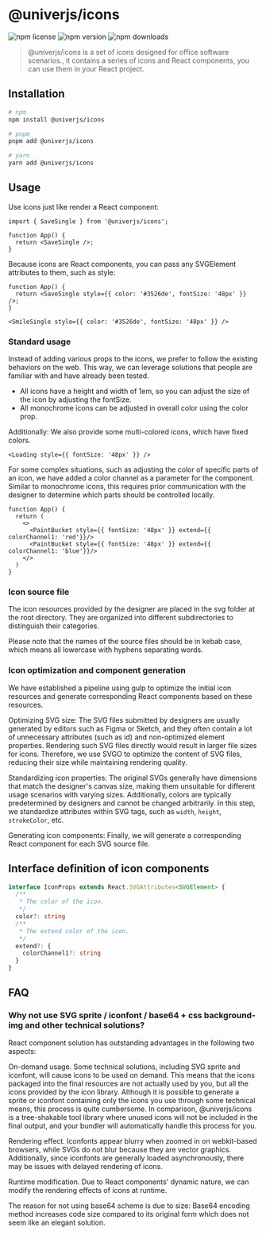 # @univerjs/icons

![npm license](https://img.shields.io/npm/l/@univerjs/icons)
![npm version](https://img.shields.io/npm/v/@univerjs/icons)
![npm downloads](https://img.shields.io/npm/dw/@univerjs/icons)

> @univerjs/icons is a set of icons designed for office software scenarios., it contains a series of icons and React components, you can use them in your React project.

## Installation

```bash
# npm
npm install @univerjs/icons

# pnpm
pnpm add @univerjs/icons

# yarn
yarn add @univerjs/icons
```

## Usage

Use icons just like render a React component:

```tsx
import { SaveSingle } from '@univerjs/icons';

function App() {
  return <SaveSingle />;
}
```

Because icons are React components, you can pass any SVGElement attributes to them, such as style:

```tsx
function App() {
  return <SaveSingle style={{ color: '#3526de', fontSize: '48px' }} />;
}
```

```tsx
<SmileSingle style={{ color: '#3526de', fontSize: '48px' }} />
```

### Standard usage

Instead of adding various props to the icons, we prefer to follow the existing behaviors on the web. This way, we can leverage solutions that people are familiar with and have already been tested.

- All icons have a height and width of 1em, so you can adjust the size of the icon by adjusting the fontSize.
- All monochrome icons can be adjusted in overall color using the color prop.

Additionally: We also provide some multi-colored icons, which have fixed colors.

```tsx
<Loading style={{ fontSize: '48px' }} />
```

For some complex situations, such as adjusting the color of specific parts of an icon, we have added a color channel as a parameter for the component. Similar to monochrome icons, this requires prior communication with the designer to determine which parts should be controlled locally.

```tsx
function App() {
  return (
    <>
      <PaintBucket style={{ fontSize: '48px' }} extend={{ colorChannel1: 'red'}}/>
      <PaintBucket style={{ fontSize: '48px' }} extend={{ colorChannel1: 'blue'}}/>
    </>
  )
}
```

### Icon source file

The icon resources provided by the designer are placed in the svg folder at the root directory. They are organized into different subdirectories to distinguish their categories.

Please note that the names of the source files should be in kebab case, which means all lowercase with hyphens separating words.

### Icon optimization and component generation

We have established a pipeline using gulp to optimize the initial icon resources and generate corresponding React components based on these resources.

Optimizing SVG size: The SVG files submitted by designers are usually generated by editors such as Figma or Sketch, and they often contain a lot of unnecessary attributes (such as id) and non-optimized element properties. Rendering such SVG files directly would result in larger file sizes for icons. Therefore, we use SVGO to optimize the content of SVG files, reducing their size while maintaining rendering quality.

Standardizing icon properties: The original SVGs generally have dimensions that match the designer's canvas size, making them unsuitable for different usage scenarios with varying sizes. Additionally, colors are typically predetermined by designers and cannot be changed arbitrarily. In this step, we standardize attributes within SVG tags, such as `width`, `height`, `strokeColor`, etc.

Generating icon components: Finally, we will generate a corresponding React component for each SVG source file.

## Interface definition of icon components

```typescript
interface IconProps extends React.SVGAttributes<SVGElement> {
  /**
   * The color of the icon.
   */
  color?: string
  /**
   * The extend color of the icon.
   */
  extend?: {
    colorChannel1?: string
  }
}
```

## FAQ

### Why not use SVG sprite / iconfont / base64 + css background-img and other technical solutions?

React component solution has outstanding advantages in the following two aspects:

On-demand usage. Some technical solutions, including SVG sprite and iconfont, will cause icons to be used on demand. This means that the icons packaged into the final resources are not actually used by you, but all the icons provided by the icon library. Although it is possible to generate a sprite or iconfont containing only the icons you use through some technical means, this process is quite cumbersome. In comparison, @univerjs/icons is a tree-shakable tool library where unused icons will not be included in the final output, and your bundler will automatically handle this process for you.

Rendering effect. Iconfonts appear blurry when zoomed in on webkit-based browsers, while SVGs do not blur because they are vector graphics. Additionally, since iconfonts are generally loaded asynchronously, there may be issues with delayed rendering of icons.

Runtime modification. Due to React components' dynamic nature, we can modify the rendering effects of icons at runtime.

The reason for not using base64 scheme is due to size: Base64 encoding method increases code size compared to its original form which does not seem like an elegant solution.
